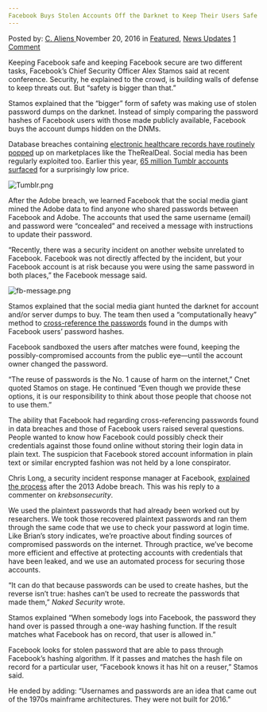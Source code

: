 ```yaml
---
Facebook Buys Stolen Accounts Off the Darknet to Keep Their Users Safe
---
```

<article class="post-listing post-16491 post type-post status-publish format-standard has-post-thumbnail hentry category-deepdot-news category-news-updates tag-accounts tag-buys tag-darknet tag-facebook tag-safe tag-stolen tag-users">
    <div class="post-inner">
        <span>Posted by: <a href="https://www.deepdotweb.com/author/caliens/" title="">C. Aliens </a></span>
    <span>November 20, 2016</span>
    <span>in <a href="https://www.deepdotweb.com/category/deepdot-news/" rel="category tag">Featured</a>, <a href="https://www.deepdotweb.com/category/news-updates/" rel="category tag">News Updates</a></span>
    <span><a href="https://www.deepdotweb.com/2016/11/20/facebook-buys-stolen-accounts-off-darknet-keep-users-safe/#comments">1 Comment</a></span>
    </p>
    <div class="clear"></div>
    <div class="entry">
    <p>Keeping Facebook safe and keeping Facebook secure are two different tasks, Facebook’s Chief Security Officer Alex Stamos said at recent conference. Security, he explained to the crowd, is building walls of defense to keep threats out. But “safety is bigger than that.”</p>
    <p>Stamos explained that the “bigger” form of safety was making use of stolen password dumps on the darknet. Instead of simply comparing the password hashes of Facebook users with those made publicly available, Facebook buys the account dumps hidden on the DNMs.</p>
    <p>Database breaches containing <a href="https://www.deepdotweb.com/2016/10/06/researchers-tell-the-senate-how-medical-records-end-up-on-the-deepweb/">electronic healthcare records have routinely popped</a> up on marketplaces like the TheRealDeal. Social media has been regularly exploited too. Earlier this year, <a href="https://www.deepdotweb.com/2016/05/31/65-million-tumblr-passwords-sale-therealdeal-market/">65 million Tumblr accounts surfaced</a> for a surprisingly low price.</p>
    <p><img class="wp-image-16492 aligncenter" src="https://www.deepdotweb.com/wp-content/uploads/2016/11/tumblr-png.png" alt="Tumblr.png" srcset="https://www.deepdotweb.com/wp-content/uploads/2016/11/tumblr-png.png 660w, https://www.deepdotweb.com/wp-content/uploads/2016/11/tumblr-png-300x150.png 300w" sizes="(max-width: 660px) 100vw, 660px" /></p>
    <p>After the Adobe breach, we learned Facebook that the social media giant mined the Adobe data to find anyone who shared passwords between Facebook and Adobe. The accounts that used the same username (email) and password were “concealed” and received a message with instructions to update their password.</p>
    <p>&#8220;Recently, there was a security incident on another website unrelated to Facebook. Facebook was not directly affected by the incident, but your Facebook account is at risk because you were using the same password in both places,&#8221; the Facebook message said.</p>
    <p><img class="wp-image-16493 aligncenter" src="https://www.deepdotweb.com/wp-content/uploads/2016/11/fb-message-png.png" alt="fb-message.png" srcset="https://www.deepdotweb.com/wp-content/uploads/2016/11/fb-message-png.png 630w, https://www.deepdotweb.com/wp-content/uploads/2016/11/fb-message-png-300x119.png 300w" sizes="(max-width: 630px) 100vw, 630px" /></p>
    <p>Stamos explained that the social media giant hunted the darknet for account and/or server dumps to buy. The team then used a “computationally heavy” method to <a href="https://www.cnet.com/news/facebook-chief-security-officer-alex-stamos-web-summit-lisbon-hackers/">cross-reference the passwords</a> found in the dumps with Facebook users’ password hashes.</p>
    <p>Facebook sandboxed the users after matches were found, keeping the possibly-compromised accounts from the public eye—until the account owner changed the password.</p>
    <p>“The reuse of passwords is the No. 1 cause of harm on the internet,” Cnet quoted Stamos on stage. He continued &#8220;Even though we provide these options, it is our responsibility to think about those people that choose not to use them.&#8221;</p>
    <p>The ability that Facebook had regarding cross-referencing passwords found in data breaches and those of Facebook users raised several questions. People wanted to know how Facebook could possibly check their credentials against those found online without storing their login data in plain text. The suspicion that Facebook stored account information in plain text or similar encrypted fashion was not held by a lone conspirator.</p>
    <p>Chris Long, a security incident response manager at Facebook, <a href="http://krebsonsecurity.com/2013/11/facebook-warns-users-after-adobe-breach/comment-page-1/#comment-208063">explained the process</a> after the 2013 Adobe breach. This was his reply to a commenter on <em>krebsonsecurity</em>.</p>
    <p>We used the plaintext passwords that had already been worked out by researchers. We took those recovered plaintext passwords and ran them through the same code that we use to check your password at login time. Like Brian’s story indicates, we&#8217;re proactive about finding sources of compromised passwords on the internet. Through practice, we’ve become more efficient and effective at protecting accounts with credentials that have been leaked, and we use an automated process for securing those accounts.</p>
    <p>“It can do that because passwords can be used to create hashes, but the reverse isn’t true: hashes can’t be used to recreate the passwords that made them,” <em>Naked Security</em> wrote.</p>
    <p>Stamos explained “When somebody logs into Facebook, the password they hand over is passed through a one-way hashing function. If the result matches what Facebook has on record, that user is allowed in.”</p>
    <p>Facebook looks for stolen password that are able to pass through Facebook’s hashing algorithm. If it passes and matches the hash file on record for a particular user, “Facebook knows it has hit on a reuser,” Stamos said.</p>
    <p>He ended by adding: “Usernames and passwords are an idea that came out of the 1970s mainframe architectures. They were not built for 2016.”</p>
    </div>
    <span style="display:none"><a href="https://www.deepdotweb.com/tag/accounts/" rel="tag">accounts</a> <a href="https://www.deepdotweb.com/tag/buys/" rel="tag">buys</a> <a href="https://www.deepdotweb.com/tag/darknet/" rel="tag">darknet</a> <a href="https://www.deepdotweb.com/tag/facebook/" rel="tag">facebook</a> <a href="https://www.deepdotweb.com/tag/safe/" rel="tag">safe</a> <a href="https://www.deepdotweb.com/tag/stolen/" rel="tag">stolen</a> <a href="https://www.deepdotweb.com/tag/users/" rel="tag">users</a></span> <span style="display:none" class="updated">2016-11-20</span>
    <div style="display:none" class="vcard author" itemprop="author" itemscope itemtype="http://schema.org/Person"><strong class="fn" itemprop="name"><a href="https://www.deepdotweb.com/author/caliens/" title="Posts by C. Aliens" rel="author">C. Aliens</a></strong></div>
    </div>
</article>

